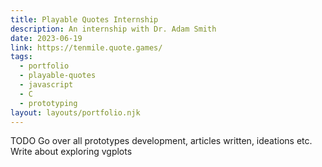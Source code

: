 ```yaml
---
title: Playable Quotes Internship
description: An internship with Dr. Adam Smith
date: 2023-06-19
link: https://tenmile.quote.games/
tags:
  - portfolio
  - playable-quotes
  - javascript
  - C
  - prototyping
layout: layouts/portfolio.njk
---
```


TODO
Go over all prototypes development, articles written, ideations etc. Write about exploring vgplots
